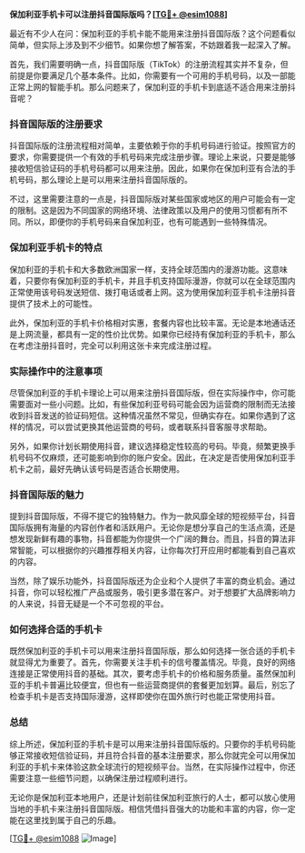 **保加利亚手机卡可以注册抖音国际版吗？[[TG💪+ @esim1088](https://t.me/s/esim1088)]**

最近有不少人在问：保加利亚的手机卡能不能用来注册抖音国际版？这个问题看似简单，但实际上涉及到不少细节。如果你想了解答案，不妨跟着我一起深入了解。

首先，我们需要明确一点，抖音国际版（TikTok）的注册流程其实并不复杂，但前提是你要满足几个基本条件。比如，你需要有一个可用的手机号码，以及一部能正常上网的智能手机。那么问题来了，保加利亚的手机卡到底适不适合用来注册抖音呢？

### 抖音国际版的注册要求

抖音国际版的注册流程相对简单，主要依赖于你的手机号码进行验证。按照官方的要求，你需要提供一个有效的手机号码来完成注册步骤。理论上来说，只要是能够接收短信验证码的手机号码都可以用来注册。因此，如果你在保加利亚有合法的手机号码，那么理论上是可以用来注册抖音国际版的。

不过，这里需要注意的一点是，抖音国际版对某些国家或地区的用户可能会有一定的限制。这是因为不同国家的网络环境、法律政策以及用户的使用习惯都有所不同。所以，即便你的手机号码来自保加利亚，也有可能遇到一些特殊情况。

### 保加利亚手机卡的特点

保加利亚的手机卡和大多数欧洲国家一样，支持全球范围内的漫游功能。这意味着，只要你有保加利亚的手机卡，并且手机支持国际漫游，你就可以在全球范围内正常使用该号码发送短信、拨打电话或者上网。这为使用保加利亚手机卡注册抖音提供了技术上的可能性。

此外，保加利亚的手机卡价格相对实惠，套餐内容也比较丰富。无论是本地通话还是上网流量，都具有一定的性价比优势。如果你已经持有保加利亚的手机卡，那么在考虑注册抖音时，完全可以利用这张卡来完成注册过程。

### 实际操作中的注意事项

尽管保加利亚的手机卡理论上可以用来注册抖音国际版，但在实际操作中，你可能需要面对一些小问题。比如，有些保加利亚号码可能会因为运营商的限制而无法接收到抖音发送的验证码短信。这种情况虽然不常见，但确实存在。如果你遇到了这样的情况，可以尝试更换其他运营商的号码，或者联系抖音客服寻求帮助。

另外，如果你计划长期使用抖音，建议选择稳定性较高的号码。毕竟，频繁更换手机号码不仅麻烦，还可能影响到你的账户安全。因此，在决定是否使用保加利亚手机卡之前，最好先确认该号码是否适合长期使用。

### 抖音国际版的魅力

提到抖音国际版，不得不提它的独特魅力。作为一款风靡全球的短视频平台，抖音国际版拥有海量的内容创作者和活跃用户。无论你是想分享自己的生活点滴，还是想发现新鲜有趣的事物，抖音都能为你提供一个广阔的舞台。而且，抖音的算法非常智能，可以根据你的兴趣推荐相关内容，让你每次打开应用时都能看到自己喜欢的内容。

当然，除了娱乐功能外，抖音国际版还为企业和个人提供了丰富的商业机会。通过抖音，你可以轻松推广产品或服务，吸引更多潜在客户。对于想要扩大品牌影响力的人来说，抖音无疑是一个不可忽视的平台。

### 如何选择合适的手机卡

既然保加利亚的手机卡可以用来注册抖音国际版，那么如何选择一张合适的手机卡就显得尤为重要了。首先，你需要关注手机卡的信号覆盖情况。毕竟，良好的网络连接是正常使用抖音的基础。其次，要考虑手机卡的价格和服务质量。虽然保加利亚的手机卡普遍比较便宜，但也有一些运营商提供的套餐更加划算。最后，别忘了检查手机卡是否支持国际漫游，这样即使你在国外旅行时也能正常使用抖音。

### 总结

综上所述，保加利亚的手机卡是可以用来注册抖音国际版的。只要你的手机号码能够正常接收短信验证码，并且符合抖音的基本注册要求，那么你就完全可以用保加利亚的手机卡来体验这款全球流行的短视频平台。当然，在实际操作过程中，你还需要注意一些细节问题，以确保注册过程顺利进行。

无论你是保加利亚本地用户，还是计划前往保加利亚旅行的人士，都可以放心使用当地的手机卡来注册抖音国际版。相信凭借抖音强大的功能和丰富的内容，你一定能在这里找到属于自己的乐趣。

[[TG💪+ @esim1088](https://t.me/s/esim1088) ![Image](https://i.postimg.cc/4NQfJmqS/Snipaste-2025-05-13-00-14-12.png)]